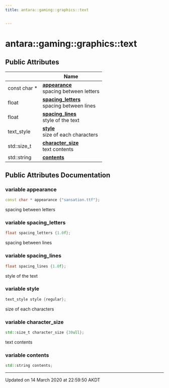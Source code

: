 ```yaml
---
title: antara::gaming::graphics::text


---
```


# antara::gaming::graphics::text

















## Public Attributes

|                | Name           |
| -------------- | -------------- |
| const char * | **[appearance](Classes/structantara_1_1gaming_1_1graphics_1_1text.md#variable-appearance)** <br>spacing between letters  |
| float | **[spacing_letters](Classes/structantara_1_1gaming_1_1graphics_1_1text.md#variable-spacing_letters)** <br>spacing between lines  |
| float | **[spacing_lines](Classes/structantara_1_1gaming_1_1graphics_1_1text.md#variable-spacing_lines)** <br>style of the text  |
| text_style | **[style](Classes/structantara_1_1gaming_1_1graphics_1_1text.md#variable-style)** <br>size of each characters  |
| std::size_t | **[character_size](Classes/structantara_1_1gaming_1_1graphics_1_1text.md#variable-character_size)** <br>text contents  |
| std::string | **[contents](Classes/structantara_1_1gaming_1_1graphics_1_1text.md#variable-contents)**  |












## Public Attributes Documentation

### variable appearance

```cpp
const char * appearance {"sansation.ttf"};
```

spacing between letters 



























### variable spacing_letters

```cpp
float spacing_letters {1.0f};
```

spacing between lines 



























### variable spacing_lines

```cpp
float spacing_lines {1.0f};
```

style of the text 



























### variable style

```cpp
text_style style {regular};
```

size of each characters 



























### variable character_size

```cpp
std::size_t character_size {30ull};
```

text contents 



























### variable contents

```cpp
std::string contents;
```
































-------------------------------

Updated on 14 March 2020 at 22:59:50 AKDT
